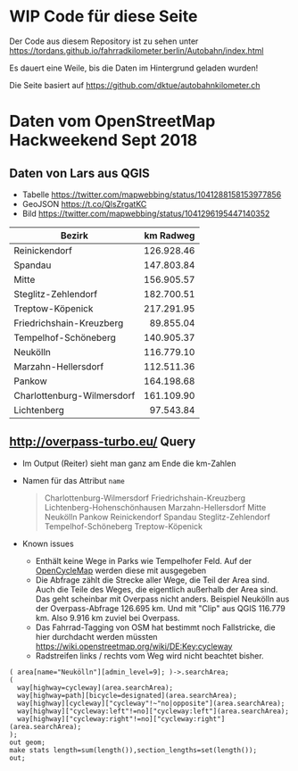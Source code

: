 # WIP Code für diese Seite

Der Code aus diesem Repository ist zu sehen unter https://tordans.github.io/fahrradkilometer.berlin/Autobahn/index.html

Es dauert eine Weile, bis die Daten im Hintergrund geladen wurden!

Die Seite basiert auf https://github.com/dktue/autobahnkilometer.ch

# Daten vom OpenStreetMap Hackweekend Sept 2018

## Daten von Lars aus QGIS

- Tabelle https://twitter.com/mapwebbing/status/1041288158153977856
- GeoJSON https://t.co/QlsZrgatKC
- Bild https://twitter.com/mapwebbing/status/1041296195447140352

| Bezirk | km Radweg |
|---|          ---: |
| Reinickendorf | 126.928.46 | 
| Spandau | 147.803.84 | 
| Mitte | 156.905.57 | 
| Steglitz-Zehlendorf | 182.700.51 | 
| Treptow-Köpenick | 217.291.95 | 
| Friedrichshain-Kreuzberg | 89.855.04 | 
| Tempelhof-Schöneberg | 140.905.37 | 
| Neukölln | 116.779.10 | 
| Marzahn-Hellersdorf | 112.511.36 | 
| Pankow | 164.198.68 | 
| Charlottenburg-Wilmersdorf | 161.109.90 | 
| Lichtenberg | 97.543.84 |

## http://overpass-turbo.eu/ Query

- Im Output (Reiter) sieht man ganz am Ende die km-Zahlen

- Namen für das Attribut `name`

  > Charlottenburg-Wilmersdorf
    Friedrichshain-Kreuzberg
    Lichtenberg-Hohenschönhausen
    Marzahn-Hellersdorf
    Mitte
    Neukölln
    Pankow
    Reinickendorf
    Spandau
    Steglitz-Zehlendorf
    Tempelhof-Schöneberg
    Treptow-Köpenick

- Known issues
  - Enthält keine Wege in Parks wie Tempelhofer Feld. Auf der [OpenCycleMap](http://www.opencyclemap.org/?zoom=15&lat=52.47399&lon=13.40763&layers=B0000) werden diese mit ausgegeben
  - Die Abfrage zählt die Strecke aller Wege, die Teil der Area sind. Auch die Teile des Weges, die eigentlich außerhalb der Area sind. Das geht scheinbar mit Overpass nicht anders. Beispiel Neukölln aus der Overpass-Abfrage 126.695 km. Und mit "Clip" aus QGIS 116.779 km. Also 9.916 km zuviel bei Overpass.
  - Das Fahrrad-Tagging von OSM hat bestimmt noch Fallstricke, die hier durchdacht werden müssten https://wiki.openstreetmap.org/wiki/DE:Key:cycleway
  - Radstreifen links / rechts vom Weg wird nicht beachtet bisher.

```
( area[name="Neukölln"][admin_level=9]; )->.searchArea;
(
  way[highway=cycleway](area.searchArea);
  way[highway=path][bicycle=designated](area.searchArea);
  way[highway][cycleway]["cycleway"!~"no|opposite"](area.searchArea);
  way[highway]["cycleway:left"!=no]["cycleway:left"](area.searchArea);
  way[highway]["cycleway:right"!=no]["cycleway:right"](area.searchArea);
);
out geom;
make stats length=sum(length()),section_lengths=set(length());
out;
```
